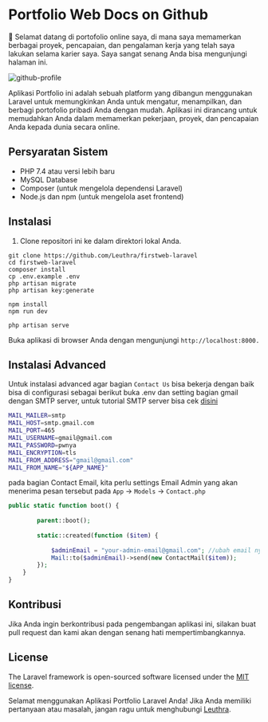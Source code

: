 # Portfolio Web Docs on Github

👋 Selamat datang di portofolio online saya, di mana saya memamerkan berbagai proyek, pencapaian, dan pengalaman kerja yang telah saya lakukan selama karier saya. Saya sangat senang Anda bisa mengunjungi halaman ini.

![github-profile](https://raw.githubusercontent.com/laravel/art/master/logo-lockup/5%20SVG/2%20CMYK/1%20Full%20Color/laravel-logolockup-cmyk-red.svg)

Aplikasi Portfolio ini adalah sebuah platform yang dibangun menggunakan Laravel untuk memungkinkan Anda untuk mengatur, menampilkan, dan berbagi portofolio pribadi Anda dengan mudah. Aplikasi ini dirancang untuk memudahkan Anda dalam memamerkan pekerjaan, proyek, dan pencapaian Anda kepada dunia secara online.

## Persyaratan Sistem

- PHP 7.4 atau versi lebih baru
- MySQL Database
- Composer (untuk mengelola dependensi Laravel)
- Node.js dan npm (untuk mengelola aset frontend)

## Instalasi

1. Clone repositori ini ke dalam direktori lokal Anda.

```shell
git clone https://github.com/Leuthra/firstweb-laravel
cd firstweb-laravel
composer install
cp .env.example .env
php artisan migrate
php artisan key:generate

npm install
npm run dev

php artisan serve
```

Buka aplikasi di browser Anda dengan mengunjungi `http://localhost:8000.`

## Instalasi Advanced
Untuk instalasi advanced agar bagian `Contact Us` bisa bekerja dengan baik bisa di configurasi sebagai berikut
buka .env dan setting bagian gmail dengan SMTP server, untuk tutorial SMTP server bisa cek [disini](https://youtu.be/L5LAqIABGZE?si=SF8ODznZ2xeGxyUZ)

```sh
MAIL_MAILER=smtp
MAIL_HOST=smtp.gmail.com
MAIL_PORT=465
MAIL_USERNAME=gmail@gmail.com
MAIL_PASSWORD=pwnya
MAIL_ENCRYPTION=tls
MAIL_FROM_ADDRESS="gmail@gmail.com"
MAIL_FROM_NAME="${APP_NAME}"
```

pada bagian Contact Email, kita perlu settings Email Admin yang akan menerima pesan tersebut pada `App` -> `Models` -> `Contact.php`

```php
public static function boot() {
  
        parent::boot();
  
        static::created(function ($item) {
                
            $adminEmail = "your-admin-email@gmail.com"; //ubah email nya sesuai kamu
            Mail::to($adminEmail)->send(new ContactMail($item));
        });
    }
}
```

## Kontribusi
Jika Anda ingin berkontribusi pada pengembangan aplikasi ini, silakan buat pull request dan kami akan dengan senang hati mempertimbangkannya.

## License

The Laravel framework is open-sourced software licensed under the [MIT license](https://opensource.org/licenses/MIT).

Selamat menggunakan Aplikasi Portfolio Laravel Anda! Jika Anda memiliki pertanyaan atau masalah, jangan ragu untuk menghubungi [Leuthra](https://github.com/Leuthra).
